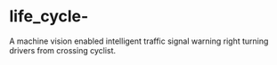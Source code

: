 # life_cycle-
A machine vision enabled intelligent traffic signal warning right turning drivers from crossing cyclist. 
